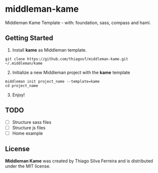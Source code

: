 # middleman-kame

Middleman Kame Template - with: foundation, sass, compass and haml.

## Getting Started

1.  Install __kame__ as Middleman template.

`git clone https://github.com/thiagosf/middleman-kame.git ~/.middleman/kame`

2.  Initialize a new Middleman project with the __kame__ template

```
middleman init project_name --template=kame
cd project_name
```

3.  Enjoy!

## TODO

- [ ] Structure sass files
- [ ] Structure js files
- [ ] Home example

## License 

__Middleman Kame__ was created by Thiago Silva Ferreira and is distributed under the MIT license.
